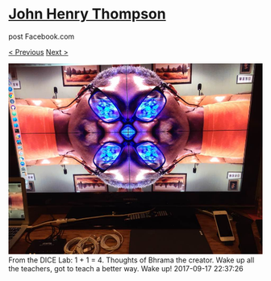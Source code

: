 # [John Henry Thompson](../README.md)
post Facebook.com

[< Previous](2017-09-19-1.md) [Next >](2017-09-17-2.md)

[![](../media/2017-09-17/Timeline-Photos-From-the-DICE-Lab-1-1-4-Thoughts-of-Bhrama-the-c.jpg)](../README.md)
From the DICE Lab: 1 + 1 = 4. Thoughts of Bhrama the creator.  Wake up all the teachers, got to teach a better way. Wake up!
2017-09-17 22:37:26